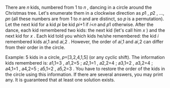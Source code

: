 There are 𝑛
 kids, numbered from 1
 to 𝑛
, dancing in a circle around the Christmas tree. Let's enumerate them in a clockwise direction as 𝑝1
, 𝑝2
, ..., 𝑝𝑛
 (all these numbers are from 1
 to 𝑛
 and are distinct, so 𝑝
 is a permutation). Let the next kid for a kid 𝑝𝑖
 be kid 𝑝𝑖+1
 if 𝑖<𝑛
 and 𝑝1
 otherwise. After the dance, each kid remembered two kids: the next kid (let's call him 𝑥
) and the next kid for 𝑥
. Each kid told you which kids he/she remembered: the kid 𝑖
 remembered kids 𝑎𝑖,1
 and 𝑎𝑖,2
. However, the order of 𝑎𝑖,1
 and 𝑎𝑖,2
 can differ from their order in the circle.

Example: 5 kids in a circle, 𝑝=[3,2,4,1,5]
 (or any cyclic shift). The information kids remembered is: 𝑎1,1=3
, 𝑎1,2=5
; 𝑎2,1=1
, 𝑎2,2=4
; 𝑎3,1=2
, 𝑎3,2=4
; 𝑎4,1=1
, 𝑎4,2=5
; 𝑎5,1=2
, 𝑎5,2=3
.
You have to restore the order of the kids in the circle using this information. If there are several answers, you may print any. It is guaranteed that at least one solution exists.